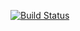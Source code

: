 [![Build Status](https://travis-ci.org/angelaa167/CSE110Lab5.svg?branch=master)](https://travis-ci.org/angelaa167/CSE110Lab5)
